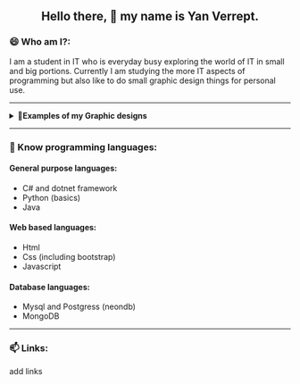 <h2 align="center">Hello there, 👋 my name is Yan Verrept.</h2>

<h3>😄 Who am I?:</h3>
I am a student in IT who is everyday busy exploring the world of IT in small and big portions.
Currently I am studying the more IT aspects of programming but also like to do small graphic design things for personal use.

---

<details>
    <summary><strong> 👀Examples of my Graphic designs</strong></summary>
    <h4>Personal banner:</h4>
    ![banner](https://github.com/verrepty1223/verrepty1223/blob/main/banner-ln.png)
</details>

---

<h3>🌱 Know programming languages:</h3>

<h4>General purpose languages:</h4>

-   C# and dotnet framework
-   Python (basics)
-   Java

<h4>Web based languages:</h4>

-   Html
-   Css (including bootstrap)
-   Javascript

<h4>Database languages:</h4>

-   Mysql and Postgress (neondb)
-   MongoDB

---
 
<h3>📫 Links:</h3>
add links


<!---
- 👋 Hi, I’m @verrepty1223
- 👀 I’m interested in learning about programming and IT in general
- 🌱 I’m currently learning ❓
- 🧠 I'm know python (basic), csharp, mysql, html, css, asp.net
- 💞️ I’m looking to collaborate on /
- 📫 How to reach me /
- 😄 Pronouns: he/him
- ⚡ Fun fact: / --->



<!---
verrepty1223/verrepty1223 is a ✨ special ✨ repository because its `README.md` (this file) appears on your GitHub profile.
You can click the Preview link to take a look at your changes.
--->

